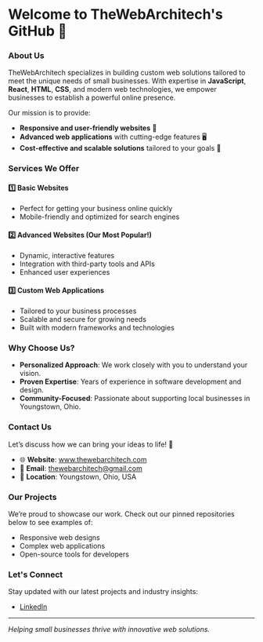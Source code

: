# Welcome to TheWebArchitech's GitHub 👋

### About Us
TheWebArchitech specializes in building custom web solutions tailored to meet the unique needs of small businesses. With expertise in **JavaScript**, **React**, **HTML**, **CSS**, and modern web technologies, we empower businesses to establish a powerful online presence.

Our mission is to provide:
- **Responsive and user-friendly websites** 🚀
- **Advanced web applications** with cutting-edge features 🖥️
- **Cost-effective and scalable solutions** tailored to your goals 💼

### Services We Offer
#### 1️⃣ **Basic Websites**
- Perfect for getting your business online quickly
- Mobile-friendly and optimized for search engines

#### 2️⃣ **Advanced Websites** (Our Most Popular!)
- Dynamic, interactive features
- Integration with third-party tools and APIs
- Enhanced user experiences

#### 3️⃣ **Custom Web Applications**
- Tailored to your business processes
- Scalable and secure for growing needs
- Built with modern frameworks and technologies

### Why Choose Us?
- **Personalized Approach**: We work closely with you to understand your vision.
- **Proven Expertise**: Years of experience in software development and design.
- **Community-Focused**: Passionate about supporting local businesses in Youngstown, Ohio.

### Contact Us
Let’s discuss how we can bring your ideas to life! 📩

- 🌐 **Website**: www.thewebarchitech.com
- 📧 **Email**: [thewebarchitech@gmail.com](mailto:thewebarchitech@gmail.com)
- 📍 **Location**: Youngstown, Ohio, USA

### Our Projects
We’re proud to showcase our work. Check out our pinned repositories below to see examples of:
- Responsive web designs
- Complex web applications
- Open-source tools for developers

### Let's Connect
Stay updated with our latest projects and industry insights:
- [LinkedIn](https://linkedin.com/in/your-profile)  

---
*Helping small businesses thrive with innovative web solutions.*

